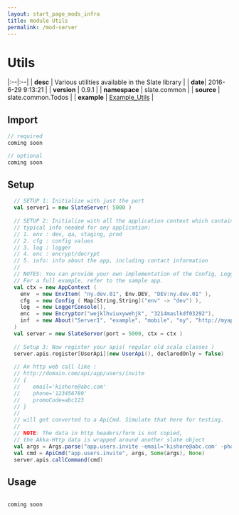 ```yaml
---
layout: start_page_mods_infra
title: module Utils
permalink: /mod-server
---
```


# Utils

|:--|:--|
| **desc** | Various utilities available in the Slate library | 
| **date**| 2016-6-29 9:13:21 |
| **version** | 0.9.1  |
| **namespace** | slate.common  |
| **source** | slate.common.Todos  |
| **example** | [Example_Utils](https://github.com/code-helix/slatekit/blob/master/src/apps/scala/slate-examples/src/main/scala/slate/examples/Example_Utils.scala) |

## Import
```scala 
// required 
coming soon

// optional 
coming soon

```

## Setup
```scala
  // SETUP 1: Initialize with just the port
  val server1 = new SlateServer( 5000 )
  
  // SETUP 2: Initialize with all the application context which contains
  // typical info needed for any application:
  // 1. env : dev, qa, staging, prod
  // 2. cfg : config values
  // 3. log : logger
  // 4. enc : encrypt/decrypt
  // 5. info: info about the app, including contact information
  //
  // NOTES: You can provide your own implementation of the Config, Logger, Encryptor
  // For a full example, refer to the sample app.
  val ctx = new AppContext (
    env  = new EnvItem( "ny.dev.01", Env.DEV, "DEV:ny.dev.01" ),
    cfg  = new Config ( Map[String,String]("env" -> "dev") ),
    log  = new LoggerConsole(),
    enc  = new Encryptor("wejklhviuxywehjk", "3214maslkdf03292"),
    inf  = new About("Server1", "example", "mobile", "ny", "http://myapp.com", "kishore@abc.com")
  )
  val server = new SlateServer(port = 5000, ctx = ctx )
  
  // Setup 3: Now register your apis( regular old scala classes )
  server.apis.register[UserApi](new UserApi(), declaredOnly = false)
  
  // An http web call like :
  // http://domain.com/api/app/users/invite
  // {
  //    email='kishore@abc.com'
  //    phone='123456789'
  //    promoCode=abc123
  // }
  //
  // will get converted to a ApiCmd. Simulate that here for testing.
  //
  // NOTE: The data in http headers/form is not copied,
  // the Akka-Http data is wrapped around another slate object
  val args = Args.parse("app.users.invite -email='kishore@abc.com' -phone='123456789' -promoCode=abc123").data.asInstanceOf[Args]
  val cmd = ApiCmd("app.users.invite", args, Some(args), None)
  server.apis.callCommand(cmd)
```

## Usage
```scala

coming soon

```

